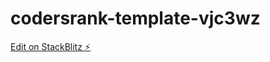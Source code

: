 # codersrank-template-vjc3wz

[Edit on StackBlitz ⚡️](https://stackblitz.com/edit/codersrank-template-vjc3wz)